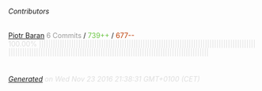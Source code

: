 ###### Contributors
[Piotr Baran](https://github.com/piotros)
<font color="#999">6 Commits</font> / <font color="#6cc644">739++</font> / <font color="#bd3c00"> 677--</font>
<font color="#dedede">100.00%&nbsp;<font color="#dedede">|||||||||||||||||||||||||||||||||||||||||||||||||||||||||||||||||||||||||||||||||||||||||||||||||||||||||||||||||||||||||||||||||||||||||||||||||||||||||||||||||||||||||||||||||||||</font><font color="#f4f4f4"></font><br><br>
###### [Generated](https://github.com/jakeleboeuf/contributor) on Wed Nov 23 2016 21:38:31 GMT+0100 (CET)